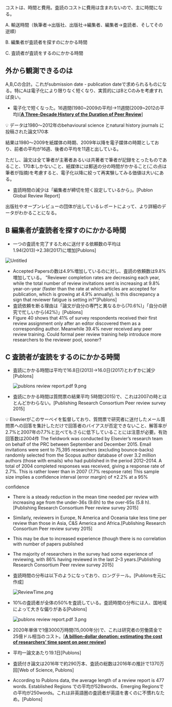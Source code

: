 コストは、時間と費用。査読のコストに費用は含まれないので、主に時間になる。

A. 輸送時間（執筆者→出版社、出版社→編集者、編集者→査読者、そしてその逆順）

B. 編集者が査読者を探すのにかかる時間

C. 査読者が査読をするのにかかる時間

## 外から観測できるのは

A,B,Cの合計。これがsubmission date - publication dateで求められるものになる。特にAは電子化により限りなく短くなり、実質的にはBとCのみを考慮すれば良い。

- 電子化で短くなった。16週間(1980~2009の平均)→11週間(2009~2012の平均)[**[A Three-Decade History of the Duration of Peer Review](https://utpjournals.press/doi/epdf/10.3138/jsp.44.3.001?role=tab)**]

<aside>
💡 データは1980〜2012年のbehavioural science とnatural history journals に投稿された論文170本

結果は1980〜2009を紙媒体の時期、2009年以降を電子媒体の時期としており、前者の平均が16週、後者の平均を11週と出している。

ただし、論文は全て筆者が主著者あるいは共著者で筆者が記録をとったものであること、170本しかないこと、紙媒体には郵送の分の時間がかかること(この点は筆者が指摘)を考慮すると、電子化以降に絞って再実験してみる価値は大いにある。

</aside>

- 査読時間の減少は「編集者が締切を短く設定しているから」。[Publon Global Review Report]

出版社やオープンレビューの団体が出しているレポートによって、より詳細のデータがわかることになる。

## B 編集者が査読者を探すのにかかる時間

- 一つの査読を完了するために送付する依頼数の平均は1.94(2013)→2.38(2017)に増加[Publons]

![Untitled](https://s3-us-west-2.amazonaws.com/secure.notion-static.com/746b325d-721f-4f49-954c-23c62d0f81db/Untitled.png)

- Accepted Papersの数は4.9%増加しているのに対し、査読の依頼数は9.8%増加している。
”Reviewer completion rates are decreasing each year, while the total number of review invitations sent is increasing at 9.8% year-on-year (faster than the rate at which articles are accepted for publication, which is growing at 4.9% annually). Is this discrepancy a sign that reviewer fatigue is setting in?”[Publons]
- 査読依頼を断る理由は「論文が自分の専門と異なるから(70.6%)」「自分の研究で忙しいから(42%)」[Publons]
- Figure 40 shows that 41% of survey respondents received their first review assignment only after an editor discovered them as a corresponding author. Meanwhile 39.4% never received any peer review training. Could formal peer review training help introduce more researchers to the reviewer pool, sooner?

## C 査読者が査読をするのにかかる時間

- 査読にかかる時間は平均で16.8日(2013)→16.0日(2017)とわずかに減少[Publons]
    
    ![publons review report.pdf 9.png](https://s3-us-west-2.amazonaws.com/secure.notion-static.com/26047a15-a60e-4f6c-a352-876e0eff3225/publons_review_report.pdf_9.png)
    
- 査読にかかる時間は質問票の結果平均 5時間(2015)で、これは2007の時とほとんどかわらない。[Publishing Research Consortium Peer review survey 2015]

<aside>
💡 Elsevierがこのサーベイを監督しており、質問票で研究者に送付したメール質問票への回答を集計しただけで回答者のバイアスが否定できないこと、解答率が2.7%と2007年の7.7%と比べてもさらに低下していることには注意が必要。有効回答数は2004件
The fieldwork was conducted by Elsevier’s research team on behalf of the PRC between September and December 2015.
Email invitations were sent to 75,395 researchers (excluding bounce-backs) randomly selected from the Scopus author database of over 3.2 million authors (those with emails) who had published in the period 2012–2014. A total of 2004 completed responses was received, giving a response rate of 2.7%. This is rather lower than in 2007 (7.7% response rate) This sample size
implies a confidence interval (error margin) of ±2.2% at a 95%

confidence

</aside>

- There is a steady reduction in the mean time needed per review with increasing age from the under-36s (9.6h) to the over-65s (5.8 h).[Publishing Research Consortium Peer review survey 2015]
- Similarly, reviewers in Europe, N America and Oceania take less time per review than those in Asia, C&S America and Africa.[Publishing Research Consortium Peer review survey 2015]
- This may be due to increased experience (though there is no correlation with number of papers published
- The majority of researchers in the survey had some experience of reviewing, with 86% having reviewed in the last 2–3 years.[Publishing Research Consortium Peer review survey 2015]
- 査読時間の分布は以下のようになっており、ロングテール。[Publonsを元に作成]
    
    ![ReviewTime.png](https://s3-us-west-2.amazonaws.com/secure.notion-static.com/c3e48c79-3e77-4f86-bccb-ea1e65dda2ee/ReviewTime.png)
    
- 10%の査読者が全体の50%を査読している。査読時間の分布には人、国地域によって大きな偏りがある[Publons]
    
    ![publons review report.pdf 3.png](https://s3-us-west-2.amazonaws.com/secure.notion-static.com/6b7c3d5b-8c69-474d-ab72-16d3a48ee4ea/publons_review_report.pdf_3.png)
    

- 2020年単体で1億3000万時間(15,000年分)で、これは研究者の労働賃金で25億ドル相当のコスト。[**[A billion-dollar donation: estimating the cost of researchers’ time spent on peer review](https://researchintegrityjournal.biomedcentral.com/articles/10.1186/s41073-021-00118-2)]**
- 平均一論文あたり19.1日[Publons]
- 査読付き論文は2016年で約290万本、査読の総数は2016年の推計で1370万回[Web of Science, Publons]
- According to Publons data, the average length of a review report is 477 words. Established Regions での平均が528words、Emerging Regionsでの平均が250words。これは非英語圏の査読者が英語を書くのに不慣れなため。[Publons]

